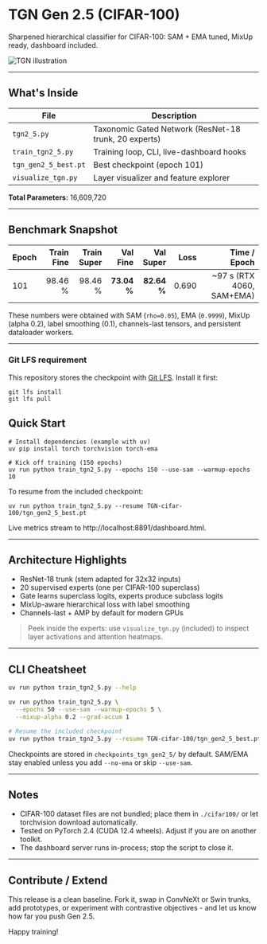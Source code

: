 ﻿# TGN Gen 2.5 (CIFAR-100)

Sharpened hierarchical classifier for CIFAR-100: SAM + EMA tuned, MixUp ready, dashboard included.

![TGN illustration](https://dummyimage.com/900x320/111827/ffffff&text=Taxonomic+Gated+Network+Gen+2.5)

---

## What's Inside

| File | Description |
|------|-------------|
| `tgn2_5.py` | Taxonomic Gated Network (ResNet-18 trunk, 20 experts) |
| `train_tgn2_5.py` | Training loop, CLI, live-dashboard hooks |
| `tgn_gen2_5_best.pt` | Best checkpoint (epoch 101) |
| `visualize_tgn.py` | Layer visualizer and feature explorer |

**Total Parameters:** 16,609,720

---

## Benchmark Snapshot

| Epoch | Train Fine | Train Super | Val Fine | Val Super | Loss | Time / Epoch |
|-------|-----------:|------------:|---------:|----------:|-----:|-------------:|
| 101 | 98.46 % | 98.46 % | **73.04 %** | **82.64 %** | 0.690 | ~97 s (RTX 4060, SAM+EMA) |

These numbers were obtained with SAM (`rho=0.05`), EMA (`0.9999`), MixUp (alpha 0.2), label smoothing (0.1), channels-last tensors, and persistent dataloader workers.

---

### Git LFS requirement
This repository stores the checkpoint with [Git LFS](https://git-lfs.com/). Install it first:
```
git lfs install
git lfs pull
```

## Quick Start

```
# Install dependencies (example with uv)
uv pip install torch torchvision torch-ema

# Kick off training (150 epochs)
uv run python train_tgn2_5.py --epochs 150 --use-sam --warmup-epochs 10
```

To resume from the included checkpoint:

```
uv run python train_tgn2_5.py --resume TGN-cifar-100/tgn_gen2_5_best.pt
```

Live metrics stream to http://localhost:8891/dashboard.html.

---

## Architecture Highlights

- ResNet-18 trunk (stem adapted for 32x32 inputs)
- 20 supervised experts (one per CIFAR-100 superclass)
- Gate learns superclass logits, experts produce subclass logits
- MixUp-aware hierarchical loss with label smoothing
- Channels-last + AMP by default for modern GPUs

> Peek inside the experts: use `visualize_tgn.py` (included) to inspect layer activations and attention heatmaps.

---

## CLI Cheatsheet

```bash
uv run python train_tgn2_5.py --help

uv run python train_tgn2_5.py \
  --epochs 50 --use-sam --warmup-epochs 5 \
  --mixup-alpha 0.2 --grad-accum 1

# Resume the included checkpoint
uv run python train_tgn2_5.py --resume TGN-cifar-100/tgn_gen2_5_best.pt
```

Checkpoints are stored in `checkpoints_tgn_gen2_5/` by default. SAM/EMA stay enabled unless you add `--no-ema` or skip `--use-sam`.

---

## Notes

- CIFAR-100 dataset files are not bundled; place them in `./cifar100/` or let torchvision download automatically.
- Tested on PyTorch 2.4 (CUDA 12.4 wheels). Adjust if you are on another toolkit.
- The dashboard server runs in-process; stop the script to close it.

---

## Contribute / Extend

This release is a clean baseline. Fork it, swap in ConvNeXt or Swin trunks, add prototypes, or experiment with contrastive objectives - and let us know how far you push Gen 2.5.

Happy training!

